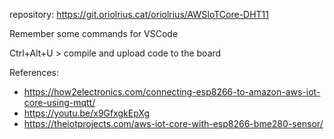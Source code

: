 repository: https://git.oriolrius.cat/oriolrius/AWSIoTCore-DHT11

Remember some commands for VSCode

Ctrl+Alt+U > compile and upload code to the board

References:
- https://how2electronics.com/connecting-esp8266-to-amazon-aws-iot-core-using-mqtt/
- https://youtu.be/x9GfxgkEpXg
- https://theiotprojects.com/aws-iot-core-with-esp8266-bme280-sensor/
